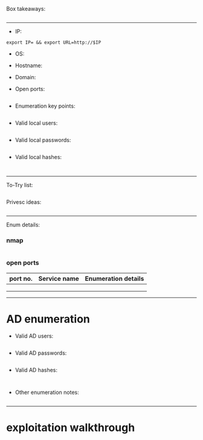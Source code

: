 Box takeaways:
```
```

-----
- IP: 
```
export IP= && export URL=http://$IP
```
- OS:
- Hostname:
- Domain:

- Open ports:
```

```

- Enumeration key points:
```

```

- Valid local users:
```

```

- Valid local passwords:
```

```

 - Valid local hashes:
```
 
```

-------
To-Try list:
```

```

Privesc ideas:
```

```


-------
Enum details:
### **nmap**
```

```

### **open ports**

| port no. | Service name | Enumeration details |
| -------- | ------------ | ------------------- |
|          |              |                     |
|          |              |                     |
|          |              |                     |

-----
# AD enumeration

- Valid AD users:
```

```

- Valid AD passwords:
```

```

 - Valid AD hashes:
```
 
```

- Other enumeration notes:
```

```

-----
# exploitation walkthrough
